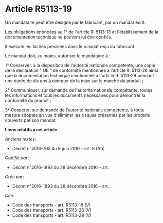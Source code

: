 # Article R5113-19

Un mandataire peut être désigné par le fabricant, par un mandat écrit. 

Les obligations énoncées au 1° de l'article R. 5113-18 et l'établissement de la documentation technique ne peuvent lui être
confiés. 

Il exécute les tâches précisées dans le mandat reçu du fabricant. 

Le mandat doit, au moins, autoriser le mandataire à : 

1° Conserver, à la disposition de l'autorité nationale compétente, une copie de la déclaration " UE " de conformité
mentionnée à l'article R. 5113-26 ainsi que la documentation technique mentionnée à l'article R. 5113-29 pendant une durée de
dix ans à compter de la mise sur le marché du produit ; 

2° Communiquer, sur demande de l'autorité nationale compétente, toutes les informations et tous les documents nécessaires
pour démontrer la conformité du produit ; 

3° Coopérer, sur demande de l'autorité nationale compétente, à toute mesure adoptée en vue d'éliminer les risques présentés
par les produits couverts par son mandat.

**Liens relatifs à cet article**

_Anciens textes_:

  - Décret n°2016-763 du 9 juin 2016 - art. 8 (Ab)

_Codifié par_:

  - Décret n°2016-1893 du 28 décembre 2016 - art.

_Créé par_:

  - Décret n°2016-1893 du 28 décembre 2016 - art.

_Cite_:

  - Code des transports - art. R5113-18 (V)
  - Code des transports - art. R5113-26 (V)
  - Code des transports - art. R5113-29 (V)
